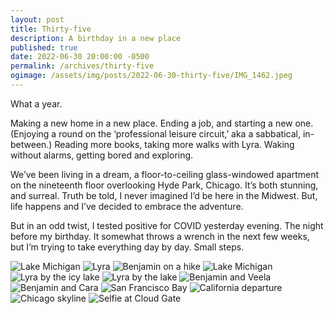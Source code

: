 ```yaml
---
layout: post
title: Thirty-five
description: A birthday in a new place
published: true
date: 2022-06-30 20:00:00 -0500
permalink: /archives/thirty-five
ogimage: /assets/img/posts/2022-06-30-thirty-five/IMG_1462.jpeg
---
```

What a year.

Making a new home in a new place. Ending a job, and starting a new one. (Enjoying a round on the ‘professional leisure circuit,’ aka a sabbatical, in-between.) Reading more books, taking more walks with Lyra. Waking without alarms, getting bored and exploring.

We’ve been living in a dream, a floor-to-ceiling glass-windowed apartment on the nineteenth floor overlooking Hyde Park, Chicago. It’s both stunning, and surreal. Truth be told, I never imagined I’d be here in the Midwest. But, life happens and I’ve decided to embrace the adventure.

But in an odd twist, I tested positive for COVID yesterday evening. The night before my birthday. It somewhat throws a wrench in the next few weeks, but I’m trying to take everything day by day. Small steps.

![Lake Michigan][1]
![Lyra][2]
![Benjamin on a hike][3]
![Lake Michigan][4]
![Lyra by the icy lake][5]
![Lyra by the lake][6]
![Benjamin and Veela][7]
![Benjamin and Cara][8]
![San Francisco Bay][9]
![California departure][10]
![Chicago skyline][11]
![Selfie at Cloud Gate][12]

[1]: /assets/img/posts/2022-06-30-thirty-five/IMG_6198.jpeg
[2]: /assets/img/posts/2022-06-30-thirty-five/IMG_7333.jpeg
[3]: /assets/img/posts/2022-06-30-thirty-five/IMG_7618.jpeg
[4]: /assets/img/posts/2022-06-30-thirty-five/IMG_9170.jpeg
[5]: /assets/img/posts/2022-06-30-thirty-five/IMG_0342.jpeg
[6]: /assets/img/posts/2022-06-30-thirty-five/IMG_0353.jpeg
[7]: /assets/img/posts/2022-06-30-thirty-five/IMG_0919.jpeg
[8]: /assets/img/posts/2022-06-30-thirty-five/IMG_1171.jpeg
[9]: /assets/img/posts/2022-06-30-thirty-five/IMG_1239.jpeg
[10]: /assets/img/posts/2022-06-30-thirty-five/IMG_1462.jpeg
[11]: /assets/img/posts/2022-06-30-thirty-five/IMG_3022.jpeg
[12]: /assets/img/posts/2022-06-30-thirty-five/IMG_3048.jpeg
